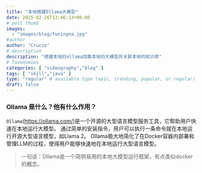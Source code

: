```yaml
---
title: "本地搭建Ollama大模型"
date: 2025-02-26T13:46:13+08:00
# post thumb
images:
  - "images/blog/funingna.jpg"
#author
author: "Crucio"
# description
description: "搭建本地的ollama加载本地的大模型并关联本地的知识库"
# Taxonomies
categories: [ "videography","blog" ]
tags: [ "skill","java" ]
type: "regular" # available type (epic, trending, popular, or regular)
draft: false
---
```


### Ollama 是什么？他有什么作用？
`Ollama`(https://ollama.com/)是一个开源的大型语言模型服务工具，它帮助用户快速在本地运行大模型。
通过简单的安装指令，用户可以执行一条命令就在本地运行开源大型语言模型，如Llama 2。
Ollama极大地简化了在Docker容器内部署和管理LLM的过程，使得用户能够快速地在本地运行大型语言模型。
>一句话：Ollama是一个简明易用的本地大模型运行框架，有点类似docker的概念。
